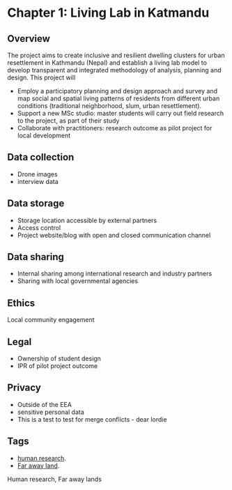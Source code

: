 # Chapter 1: Living Lab in Katmandu

## Overview

The project aims to create inclusive and resilient dwelling clusters for urban resettlement in Kathmandu (Nepal) and establish a living lab model to develop transparent and integrated methodology of analysis, planning and design. This project will 
- Employ a participatory planning and design approach and survey and map social and spatial living patterns of residents from different urban conditions (traditional neighborhood, slum, urban resettlement). 
- Support a new MSc studio: master students will carry out field research to the project, as part of their study
- Collaborate with practitioners: research outcome as pilot project for local development


## Data collection
- Drone images
- interview data

## Data storage
- Storage location accessible by external partners
- Access control 
- Project website/blog with open and closed communication channel

## Data sharing

- Internal sharing among international research and industry partners
- Sharing with local governmental agencies

## Ethics
Local community engagement

## Legal 

- Ownership of student design
- IPR of pilot project outcome

## Privacy 

- Outside of the EEA 
- sensitive personal data 
- This is a test to test for merge conflicts - dear lordie

## Tags 
- [human research](https://nzr.github.io/DS-BOK/search.html?q=human+research).
- [Far away land](https://nzr.github.io/DS-BOK/search.html?q=far+away+land).

Human research, Far away lands
